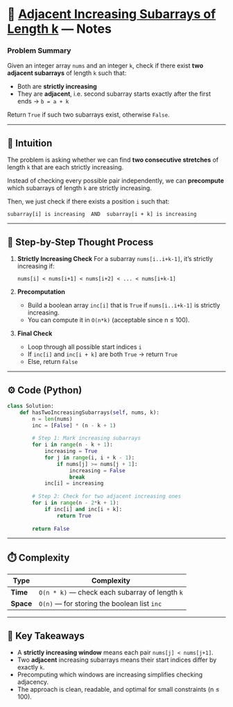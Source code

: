 # 🧠 [Adjacent Increasing Subarrays of Length k](https://leetcode.com/problems/adjacent-increasing-subarrays-detection-i/description/) — Notes

### **Problem Summary**

Given an integer array `nums` and an integer `k`,
check if there exist **two adjacent subarrays** of length `k` such that:

* Both are **strictly increasing**
* They are **adjacent**, i.e. second subarray starts exactly after the first ends → `b = a + k`

Return `True` if such two subarrays exist, otherwise `False`.

---

## 🌱 Intuition

The problem is asking whether we can find **two consecutive stretches** of length `k` that are each strictly increasing.

Instead of checking every possible pair independently,
we can **precompute** which subarrays of length `k` are strictly increasing.

Then, we just check if there exists a position `i` such that:

```
subarray[i] is increasing  AND  subarray[i + k] is increasing
```

---

## 🧩 Step-by-Step Thought Process

1. **Strictly Increasing Check**
   For a subarray `nums[i..i+k-1]`, it’s strictly increasing if:

   ```
   nums[i] < nums[i+1] < nums[i+2] < ... < nums[i+k-1]
   ```

2. **Precomputation**

   * Build a boolean array `inc[i]` that is `True` if `nums[i..i+k-1]` is strictly increasing.
   * You can compute it in `O(n*k)` (acceptable since n ≤ 100).

3. **Final Check**

   * Loop through all possible start indices `i`
   * If `inc[i]` and `inc[i + k]` are both `True` → return `True`
   * Else, return `False`

---

## ⚙️ Code (Python)

```python
class Solution:
    def hasTwoIncreasingSubarrays(self, nums, k):
        n = len(nums)
        inc = [False] * (n - k + 1)
        
        # Step 1: Mark increasing subarrays
        for i in range(n - k + 1):
            increasing = True
            for j in range(i, i + k - 1):
                if nums[j] >= nums[j + 1]:
                    increasing = False
                    break
            inc[i] = increasing
        
        # Step 2: Check for two adjacent increasing ones
        for i in range(n - 2*k + 1):
            if inc[i] and inc[i + k]:
                return True
        
        return False
```

---

## ⏱️ **Complexity**

| Type      | Complexity                                     |
| --------- | ---------------------------------------------- |
| **Time**  | `O(n * k)` — check each subarray of length `k` |
| **Space** | `O(n)` — for storing the boolean list `inc`    |

---

## 🧩 Key Takeaways

* A **strictly increasing window** means each pair `nums[j] < nums[j+1]`.
* Two **adjacent** increasing subarrays means their start indices differ by exactly `k`.
* Precomputing which windows are increasing simplifies checking adjacency.
* The approach is clean, readable, and optimal for small constraints (n ≤ 100).

